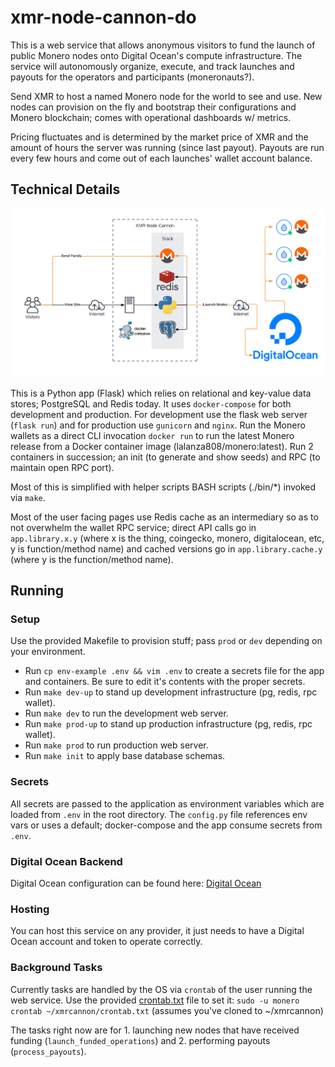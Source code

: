 # xmr-node-cannon-do

This is a web service that allows anonymous visitors to fund the launch of public Monero nodes onto Digital Ocean's compute infrastructure. The service will autonomously organize, execute, and track launches and payouts for the operators and participants (moneronauts?).

Send XMR to host a named Monero node for the world to see and use. New nodes can provision on the fly and bootstrap their configurations and Monero blockchain; comes with operational dashboards w/ metrics.

Pricing fluctuates and is determined by the market price of XMR and the amount of hours the server was running (since last payout). Payouts are run every few hours and come out of each launches' wallet account balance.

## Technical Details

![](docs/img/diagram.png)

This is a Python app (Flask) which relies on relational and key-value data stores; PostgreSQL and Redis today. It uses `docker-compose` for both development and production. For development use the flask web server (`flask run`) and for production use `gunicorn` and `nginx`. Run the Monero wallets as a direct CLI invocation `docker run` to run the latest Monero release from a Docker container image (lalanza808/monero:latest). Run 2 containers in succession; an init (to generate and show seeds) and RPC (to maintain open RPC port).

Most of this is simplified with helper scripts BASH scripts (./bin/*) invoked via `make`.

Most of the user facing pages use Redis cache as an intermediary so as to not overwhelm the wallet RPC service; direct API calls go in `app.library.x.y` (where x is the thing, coingecko, monero, digitalocean, etc, y is function/method name) and cached versions go in `app.library.cache.y` (where y is the function/method name).

## Running

### Setup

Use the provided Makefile to provision stuff; pass `prod` or `dev` depending on your environment.

* Run `cp env-example .env && vim .env` to create a secrets file for the app and containers. Be sure to edit it's contents with the proper secrets.
* Run `make dev-up` to stand up development infrastructure (pg, redis, rpc wallet).
* Run `make dev` to run the development web server.
* Run `make prod-up` to stand up production infrastructure (pg, redis, rpc wallet).
* Run `make prod` to run production web server.
* Run `make init` to apply base database schemas.

### Secrets

All secrets are passed to the application as environment variables which are loaded from `.env` in the root directory. The `config.py` file references env vars or uses a default; docker-compose and the app consume secrets from `.env`.

### Digital Ocean Backend

Digital Ocean configuration can be found here: [Digital Ocean](docs/DigitalOcean.md)

### Hosting

You can host this service on any provider, it just needs to have a Digital Ocean account and token to operate correctly.

### Background Tasks

Currently tasks are handled by the OS via `crontab` of the user running the web service. Use the provided [crontab.txt](crontab.txt) file to set it: `sudo -u monero crontab ~/xmrcannon/crontab.txt` (assumes you've cloned to ~/xmrcannon)

The tasks right now are for 1. launching new nodes that have received funding (`launch_funded_operations`) and 2. performing payouts (`process_payouts`).
